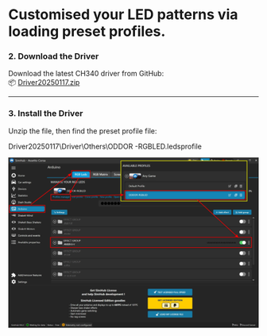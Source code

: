 # Customised your LED patterns via loading preset profiles.

### 2. Download the Driver
Download the latest CH340 driver from GitHub:  
📦 [Driver20250117.zip](https://github.com/MikeTheSimmer/oddor-led-rpm-setup/blob/main/driver/Driver20250117.zip)

---

### 3. Install the Driver
Unzip the file, then find the preset profile file:

Driver20250117\Driver\Others\ODDOR -RGBLED.ledsprofile

![Load profile and select RGB Led effects](/led/images/profile_loaded_effect_sel.jpg)
